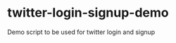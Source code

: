 twitter-login-signup-demo
=========================

Demo script to be used for twitter login and signup

